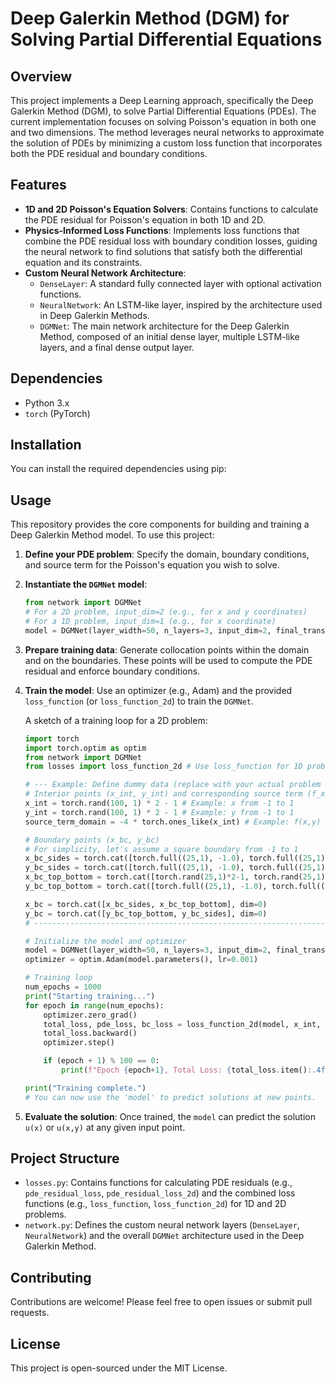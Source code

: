 # Deep Galerkin Method (DGM) for Solving Partial Differential Equations

## Overview

This project implements a Deep Learning approach, specifically the Deep Galerkin Method (DGM), to solve Partial Differential Equations (PDEs). The current implementation focuses on solving Poisson's equation in both one and two dimensions. The method leverages neural networks to approximate the solution of PDEs by minimizing a custom loss function that incorporates both the PDE residual and boundary conditions.

## Features

*   **1D and 2D Poisson's Equation Solvers**: Contains functions to calculate the PDE residual for Poisson's equation in both 1D and 2D.
*   **Physics-Informed Loss Functions**: Implements loss functions that combine the PDE residual loss with boundary condition losses, guiding the neural network to find solutions that satisfy both the differential equation and its constraints.
*   **Custom Neural Network Architecture**:
    *   `DenseLayer`: A standard fully connected layer with optional activation functions.
    *   `NeuralNetwork`: An LSTM-like layer, inspired by the architecture used in Deep Galerkin Methods.
    *   `DGMNet`: The main network architecture for the Deep Galerkin Method, composed of an initial dense layer, multiple LSTM-like layers, and a final dense output layer.

## Dependencies

*   Python 3.x
*   `torch` (PyTorch)

## Installation

You can install the required dependencies using pip:



## Usage

This repository provides the core components for building and training a Deep Galerkin Method model. To use this project:

1.  **Define your PDE problem**: Specify the domain, boundary conditions, and source term for the Poisson's equation you wish to solve.
2.  **Instantiate the `DGMNet` model**:
    ```python
    from network import DGMNet
    # For a 2D problem, input_dim=2 (e.g., for x and y coordinates)
    # For a 1D problem, input_dim=1 (e.g., for x coordinate)
    model = DGMNet(layer_width=50, n_layers=3, input_dim=2, final_trans=None)
    ```
3.  **Prepare training data**: Generate collocation points within the domain and on the boundaries. These points will be used to compute the PDE residual and enforce boundary conditions.
4.  **Train the model**: Use an optimizer (e.g., Adam) and the provided `loss_function` (or `loss_function_2d`) to train the `DGMNet`.

    A sketch of a training loop for a 2D problem:
    ```python
    import torch
    import torch.optim as optim
    from network import DGMNet
    from losses import loss_function_2d # Use loss_function for 1D problems

    # --- Example: Define dummy data (replace with your actual problem data) ---
    # Interior points (x_int, y_int) and corresponding source term (f_xy)
    x_int = torch.rand(100, 1) * 2 - 1 # Example: x from -1 to 1
    y_int = torch.rand(100, 1) * 2 - 1 # Example: y from -1 to 1
    source_term_domain = -4 * torch.ones_like(x_int) # Example: f(x,y) = -4 for Poisson's equation

    # Boundary points (x_bc, y_bc)
    # For simplicity, let's assume a square boundary from -1 to 1
    x_bc_sides = torch.cat([torch.full((25,1), -1.0), torch.full((25,1), 1.0)], dim=0)
    y_bc_sides = torch.cat([torch.full((25,1), -1.0), torch.full((25,1), 1.0)], dim=0)
    x_bc_top_bottom = torch.cat([torch.rand(25,1)*2-1, torch.rand(25,1)*2-1], dim=0)
    y_bc_top_bottom = torch.cat([torch.full((25,1), -1.0), torch.full((25,1), 1.0)], dim=0)

    x_bc = torch.cat([x_bc_sides, x_bc_top_bottom], dim=0)
    y_bc = torch.cat([y_bc_top_bottom, y_bc_sides], dim=0)
    # ------------------------------------------------------------------------

    # Initialize the model and optimizer
    model = DGMNet(layer_width=50, n_layers=3, input_dim=2, final_trans=None)
    optimizer = optim.Adam(model.parameters(), lr=0.001)

    # Training loop
    num_epochs = 1000
    print("Starting training...")
    for epoch in range(num_epochs):
        optimizer.zero_grad()
        total_loss, pde_loss, bc_loss = loss_function_2d(model, x_int, y_int, source_term_domain, x_bc, y_bc)
        total_loss.backward()
        optimizer.step()

        if (epoch + 1) % 100 == 0:
            print(f"Epoch {epoch+1}, Total Loss: {total_loss.item():.4f}, PDE Loss: {pde_loss:.4f}, BC Loss: {bc_loss:.4f}")

    print("Training complete.")
    # You can now use the 'model' to predict solutions at new points.
    ```
5.  **Evaluate the solution**: Once trained, the `model` can predict the solution `u(x)` or `u(x,y)` at any given input point.

## Project Structure

*   `losses.py`: Contains functions for calculating PDE residuals (e.g., `pde_residual_loss`, `pde_residual_loss_2d`) and the combined loss functions (e.g., `loss_function`, `loss_function_2d`) for 1D and 2D problems.
*   `network.py`: Defines the custom neural network layers (`DenseLayer`, `NeuralNetwork`) and the overall `DGMNet` architecture used in the Deep Galerkin Method.

## Contributing

Contributions are welcome! Please feel free to open issues or submit pull requests.

## License

This project is open-sourced under the MIT License.
